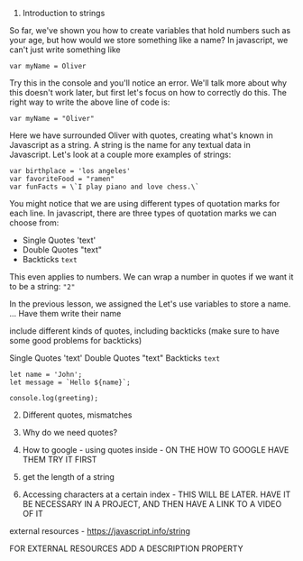 1. Introduction to strings

So far, we've shown you how to create variables that hold numbers such as your age, but how would we store something like a name? In javascript, we can't just write something like

```
var myName = Oliver
```

Try this in the console and you'll notice an error. We'll talk more about why this doesn't work later, but first let's focus on how to correctly do this. The right way to write the above line of code is:

```
var myName = "Oliver"
```

Here we have surrounded Oliver with quotes, creating what's known in Javascript as a string. A string is the name for any textual data in Javascript. Let's look at a couple more examples of strings:

```
var birthplace = 'los angeles'
var favoriteFood = "ramen"
var funFacts = \`I play piano and love chess.\`
```

You might notice that we are using different types of quotation marks for each line. In javascript, there are three types of quotation marks we can choose from:

- Single Quotes 'text'
- Double Quotes "text"
- Backticks `text`

This even applies to numbers. We can wrap a number in quotes if we want it to be a string: `"2"`

In the previous lesson, we assigned the Let's use variables to store a name. ... Have them write their name

include different kinds of quotes, including backticks (make sure to have some good problems for backticks)

Single Quotes 'text'
Double Quotes "text"
Backticks `text`

```
let name = 'John';
let message = `Hello ${name}`;

console.log(greeting);
```

2. Different quotes, mismatches

3. Why do we need quotes?

4. How to google - using quotes inside - ON THE HOW TO GOOGLE HAVE THEM TRY IT FIRST

5. get the length of a string

6. Accessing characters at a certain index - THIS WILL BE LATER. HAVE IT BE NECESSARY IN A PROJECT, AND THEN HAVE A LINK TO A VIDEO OF IT

external resources - https://javascript.info/string

FOR EXTERNAL RESOURCES ADD A DESCRIPTION PROPERTY
